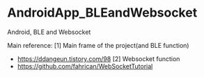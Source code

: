 # AndroidApp_BLEandWebsocket
Android, BLE and Websocket

Main reference: 
[1] Main frame of the project(and BLE function)   
  -  https://ddangeun.tistory.com/98
[2] Websocket function                            
  -  https://github.com/fahrican/WebSocketTutorial
